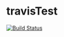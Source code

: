 # travisTest
[![Build Status](https://travis-ci.org/ladnir/travisTest.svg?branch=master)](https://travis-ci.org/ladnir/travisTest)
